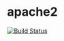 # apache2

[![Build Status](https://travis-ci.org/travis-util/apache2.svg?branch=master)](https://travis-ci.org/travis-util/apache2)
